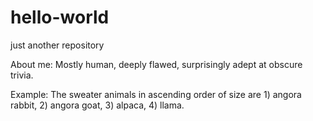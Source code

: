 # hello-world
just another repository 

About me: Mostly human, deeply flawed, surprisingly adept at obscure trivia. 

Example: The sweater animals in ascending order of size are 1) angora rabbit, 2) angora goat, 3) alpaca, 4) llama. 
